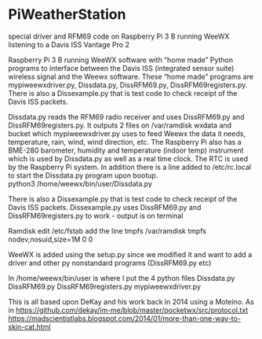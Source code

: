 # PiWeatherStation
special driver and RFM69 code on Raspberry Pi 3 B running WeeWX listening to a Davis ISS Vantage Pro 2

Raspberry Pi 3 B running WeeWX software with “home made” Python programs to interface between the Davis ISS (integrated sensor suite) wireless signal and the Weewx software. These “home made” programs are mypiweewxdriver.py, Dissdata.py, DissRFM69.py, DissRFM69registers.py.  There is also a Dissexample.py that is test code to check receipt of the Davis ISS packets. 

Dissdata.py reads the RFM69 radio receiver and uses DissRFM69.py and DissRFM69registers.py. It outputs 2 files on /var/ramdisk wxdata and bucket which mypiweewxdriver.py uses to feed Weewx the data it needs, temperature, rain, wind, wind direction, etc. The Raspberry Pi also has a BME-280 barometer, humidity and temperature (indoor temp) instrument which is used by Dissdata.py as well as a real time clock. The RTC is used by the Raspberry Pi system.
In addition there is a line added to /etc/rc.local to start the Dissdata.py program upon bootup.  
python3 /home/weewx/bin/user/Dissdata.py

There is also a Dissexample.py that is test code to check receipt of the Davis ISS packets. 
Dissexample.py uses DissRFM69.py and DissRFM69registers.py to work - output is on terminal

Ramdisk 
edit /etc/fstab
add the line 
tmpfs /var/ramdisk tmpfs nodev,nosuid,size=1M 0 0

WeeWX is added using the setup.py since we modified it and want to add a driver and other py nonstandard programs (DissRFM69.py etc)

In /home/weewx/bin/user is where I put the 4 python files Dissdata.py DissRFM69.py DissRFM69registers.py mypiweewxdriver.py

This is all based upon DeKay and his work back in 2014 using a Moteino. 
As in 
https://github.com/dekay/im-me/blob/master/pocketwx/src/protocol.txt
https://madscientistlabs.blogspot.com/2014/01/more-than-one-way-to-skin-cat.html

 
